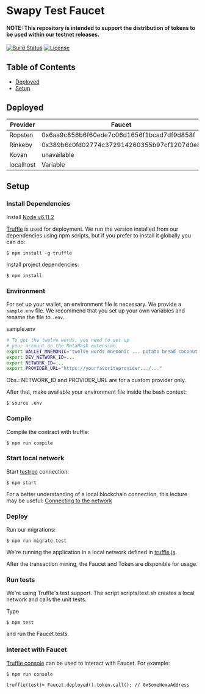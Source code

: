 # Swapy Test Faucet

#### NOTE: This repository is intended to support the distribution of tokens to be used within our testnet releases.

[![Build Status](https://travis-ci.org/SwapyNetwork/swapy-test-faucet.svg?branch=master)](https://travis-ci.org/SwapyNetwork/swapy-test-faucet)
[![License](https://img.shields.io/badge/License-Apache%202.0-blue.svg)](https://opensource.org/licenses/Apache-2.0)

## Table of Contents

* [Deployed](#deployed)
* [Setup](#setup)

## Deployed

| Provider  | Faucet                                     | Token                                      |
|-----------|--------------------------------------------|--------------------------------------------|
| Ropsten   | 0x6aa9c856b6f60ede7c06d1656f1bcad7df9d858f | 0xddcc1ebf2f4d47b485a201b64f41c1ddd18ab247 |
| Rinkeby   | 0x389b6c0fd02774c372914260355b97cf1207d0e8 | 0xc32d87cbc83983faf37cc947584c115ec6b4e197 |
| Kovan     | unavailable                                | unavailable                                |
| localhost | Variable                                   | Variable                                   |

## Setup

### Install Dependencies
Install [Node v6.11.2](https://nodejs.org/en/download/releases/)

[Truffle](http://truffleframework.com/) is used for deployment. We run the version installed from our dependencies using npm scripts, but if you prefer to install it globally you can do:
```
$ npm install -g truffle
```
Install project dependencies:
```
$ npm install
```
### Environment

For set up your wallet, an environment file is necessary. We provide a `sample.env` file. We recommend that you set up your own variables and rename the file to `.env`.

sample.env
```bash
# To get the twelve words, you need to set up
# your account on the MetaMask extension.
export WALLET_MNEMONIC="twelve words mnemonic ... potato bread coconut pencil"
export DEV_NETWORK_ID=...
export NETWORK_ID=...
export PROVIDER_URL="https://yourfavoriteprovider.../..."
```

Obs.: NETWORK_ID and PROVIDER_URL are for a custom provider only.

After that, make available your environment file inside the bash context:
```
$ source .env
```

### Compile

Compile the contract with truffle:
```
$ npm run compile
```
### Start local network

Start [testrpc](https://github.com/ethereumjs/testrpc) connection:
```
$ npm start
```
For a better understanding of a local blockchain connection, this lecture may be useful: [Connecting to the network](https://github.com/ethereum/go-ethereum/wiki/Connecting-to-the-network)

### Deploy
Run our migrations:
```
$ npm run migrate.test
```
We're running the application in a local network defined in [truffle.js](https://github.com/SwapyNetwork/swapy-test-faucet/blob/master/truffle.js).

After the transaction mining, the Faucet and Token are disponible for usage.

### Run tests
We're using Truffle's test support. The script scripts/test.sh creates a local network and calls the unit tests.

Type
```
$ npm test
```
and run the Faucet tests.

### Interact with Faucet

[Truffle console](https://truffle.readthedocs.io/en/beta/getting_started/console/) can be used to interact with Faucet. For example:
```
$ npm run console
```
```
truffle(test)> Faucet.deployed().token.call(); // 0xSomeHexaAddress
```
